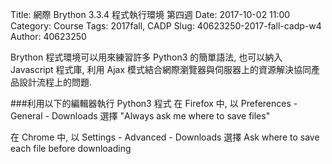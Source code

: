 Title: 網際 Brython 3.3.4 程式執行環境 第四週
Date: 2017-10-02 11:00
Category: Course
Tags: 2017fall, CADP
Slug: 40623250-2017-fall-cadp-w4
Author: 40623250


Brython 程式環境可以用來練習許多 Python3 的簡單語法, 也可以納入 Javascript 程式庫, 利用 Ajax 模式結合網際瀏覽器與伺服器上的資源解決協同產品設計流程上的問題.


<!-- PELICAN_END_SUMMARY -->

###利用以下的編輯器執行 Python3 程式
在 Firefox 中, 以 Preferences - General - Downloads 選擇 "Always ask me where to save files"

在 Chrome 中, 以 Settings - Advanced - Downloads 選擇 Ask where to save each file before downloading

